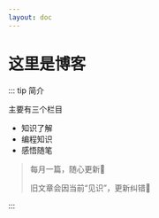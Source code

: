 ```yaml
---
layout: doc
---
```




# 这里是博客

::: tip 简介

主要有三个栏目

- 知识了解
- 编程知识
- 感悟随笔

> 每月一篇，随心更新🎉
>
> 旧文章会因当前“见识”，更新纠错🤔

:::
